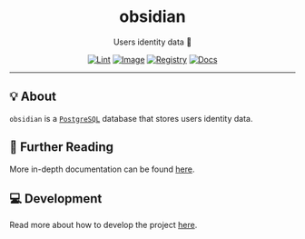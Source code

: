 <h1 align="center">obsidian</h1>

<div align="center">

Users identity data 👤

[![Lint](https://github.com/radio-aktywne/obsidian/actions/workflows/lint.yaml/badge.svg)](https://github.com/radio-aktywne/obsidian/actions/workflows/lint.yaml)
[![Image](https://github.com/radio-aktywne/obsidian/actions/workflows/image.yaml/badge.svg)](https://github.com/radio-aktywne/obsidian/actions/workflows/image.yaml)
[![Registry](https://github.com/radio-aktywne/obsidian/actions/workflows/registry.yaml/badge.svg)](https://github.com/radio-aktywne/obsidian/actions/workflows/registry.yaml)
[![Docs](https://github.com/radio-aktywne/obsidian/actions/workflows/docs.yaml/badge.svg)](https://github.com/radio-aktywne/obsidian/actions/workflows/docs.yaml)

</div>

---

## 💡 About

`obsidian` is a [`PostgreSQL`](https://www.postgresql.org) database
that stores users identity data.

## 📄 Further Reading

More in-depth documentation can be found
[here](https://radio-aktywne.github.io/obsidian).

## 💻 Development

Read more about how to develop the project
[here](https://github.com/radio-aktywne/obsidian/blob/main/CONTRIBUTING.md).
